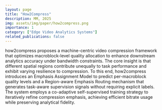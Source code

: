 ```yaml
---
layout: page
title: "How2Compress"
description: MM, 2025
img: assets/img/paper/how2compress.png
importance: 1
category: ["Edge Video Analytics Systems"]
related_publications: false
---
```


how2compress proposes a machine-centric video compression framework that optimizes macroblock-level quality allocation to enhance downstream analytics accuracy under bandwidth constraints. The core insight is that different spatial regions contribute unequally to task performance and exhibit varying resilience to compression. To this end, how2compress introduces an Emphasis Assignment Model to predict per-macroblock quality levels and a Region-aware Emphasis Routing mechanism that generates task-aware supervision signals without requiring explicit labels. The system employs a co-adaptive self-supervised training strategy to iteratively refine compression emphasis, achieving efficient bitrate usage while preserving analytical fidelity.